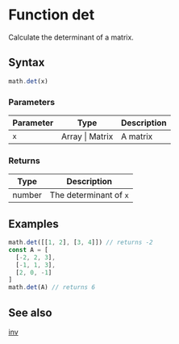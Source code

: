 <!-- Note: This file is automatically generated from source code comments. Changes made in this file will be overridden. -->
# Function det
Calculate the determinant of a matrix.
## Syntax
```js
math.det(x)
```
### Parameters
Parameter | Type | Description
--------- | ---- | -----------
`x` | Array &#124; Matrix | A matrix
### Returns
Type | Description
---- | -----------
number | The determinant of `x`
## Examples
```js
math.det([[1, 2], [3, 4]]) // returns -2
const A = [
  [-2, 2, 3],
  [-1, 1, 3],
  [2, 0, -1]
]
math.det(A) // returns 6
```
## See also
[inv](inv.md)
